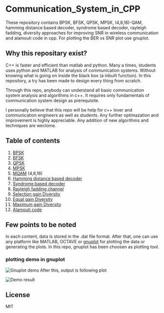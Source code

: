 # Communication_System_in_CPP
These repository contains BPSK, BFSK, QPSK, MPSK, (4,8,16)-QAM, hamming distance based decoder, syndrome based decoder, rayleigh fadding, diversity approaches for improving SNR in wireless communication and alamouti code in cpp. For plotting the BER vs SNR plot use gnuplot.

## Why this repositary exist?

C++ is faster and efficient than matlab and python. Many a times, students uses python and MATLAB for analysis of communication systems. Without knowing what is going on inside the black box (a inbuilt function). In this repository, a try has been made to design every thing from scratch. 

Through this repo, anybody can understand all basic communication system analysis and algorithms in c++. It requires only fundamentals of communication system design as prerequisite. 

I personally believe that this repo will be help for c++ lover and communication engineers as well as students. Any further optimazation and improvement is highly appreciable. Any addition of new algorithms and techniques are weclome.

## Table of contents

1. [BPSK](https://github.com/mkmishra2000/Modulation_Schemes_in_CPP/tree/main/BPSK)
2. [BFSK](https://github.com/mkmishra2000/Modulation_Schemes_in_CPP/tree/main/BFSK)
3. [QPSK](https://github.com/mkmishra2000/Modulation_Schemes_in_CPP/tree/main/QPSK)
4. [MPSK](https://github.com/mkmishra2000/Modulation_Schemes_in_CPP/tree/main/MPSK)
5. [MQAM](https://github.com/mkmishra2000/Modulation_Schemes_in_CPP/tree/main/QAM) (4,8,16)
6. [Hamming distance based decoder](https://github.com/mkmishra2000/Modulation_Schemes_in_CPP/tree/main/Ham%20distance%20decoder)
7. [Syndrome based decoder](https://github.com/mkmishra2000/Modulation_Schemes_in_CPP/tree/main/Syndrome%20table%20decoder)
8. [Rayleigh fadding channel](https://github.com/mkmishra2000/Communication_System_in_CPP/tree/main/Rayleigh%20Fadding%20Channel)
9. [Selection gain Diversity](https://github.com/mkmishra2000/Communication_System_in_CPP/tree/main/Selection%20Gain%20DIversity)
10. [Equal gain Diversity](https://github.com/mkmishra2000/Communication_System_in_CPP/tree/main/EqualGainDiversity)
11. [Maximum gain Diversity](https://github.com/mkmishra2000/Communication_System_in_CPP/tree/main/MRC)
12. [Alamouti code](https://github.com/mkmishra2000/Communication_System_in_CPP/tree/main/AlamoutiCodes)

## Few points to be noted
In each content, data is stored in the .dat file format. After that, one can use any platform like MATLAB, OCTAVE or [gnuplot](http://www.gnuplot.info/) for plotting the data or generating the plots. In this repo, gnuplot has been choosen as plotting tool. 

### plotting demo in gnuplot

![Gnuplot demo](https://github.com/mkmishra2000/Modulation_Schemes_in_CPP/blob/main/Images/demoGnuplot.png)
After this, output is following plot

![Demo result](https://github.com/mkmishra2000/Modulation_Schemes_in_CPP/blob/main/Images/DemoResults.png)



## License
MIT
